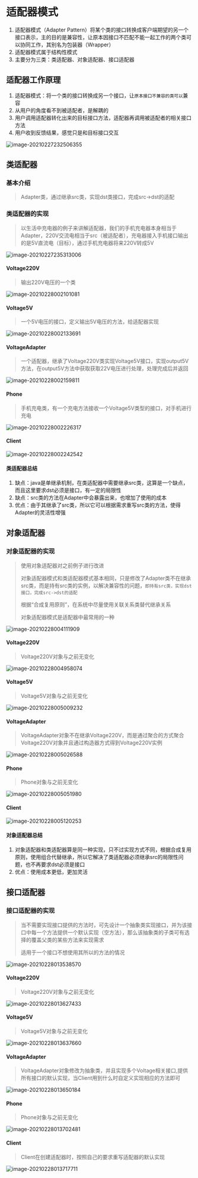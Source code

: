 # 适配器模式

1. 适配器模式（Adapter Pattern）将某个类的接口转换成客户端期望的另一个接口表示，主的目的是兼容性，让原本因接口不匹配不能一起工作的两个类可以协同工作，其别名为包装器（Wrapper）
2. 适配器模式属于结构性模式
3. 主要分为三类：类适配器、对象适配器、接口适配器

## 适配器工作原理

1. 适配器模式：将一个类的接口转换成另一个接口，让`原本接口不兼容的类可以`兼容
2. 从用户的角度看不到被适配者，是解耦的
3. 用户调用适配器转化出来的目标接口方法，适配器再调用被适配者的相关接口方法
4. 用户收到反馈结果，感觉只是和目标接口交互

![image-20210227232506355](./images/image-20210227232506355.png)

## 类适配器

### 基本介绍

> Adapter类，通过继承src类，实现dst类接口，完成src->dst的适配

### 类适配器的实现

> 以生活中充电器的例子来讲解适配器，我们的手机充电器本身相当于Adapter，220V交流电相当于src（被适配者），充电器接入手机接口输出的是5V直流电（目标），通过手机充电器将来220V转成5V

![image-20210227235313006](./images/image-20210227235313006.png)

#### Voltage220V

> 输出220V电压的一个类

![image-20210228002101081](./images/image-20210228002101081.png)

#### Voltage5V

> 一个5V电压的接口，定义输出5V电压的方法，给适配器实现

![image-20210228002133691](./images/image-20210228002133691.png)

#### VoltageAdapter

> 一个适配器，继承了Voltage220V类实现Voltage5V接口，实现output5V方法，在output5V方法中获取获取22V电压进行处理，处理完成后并返回

![image-20210228002159811](./images/image-20210228002159811.png)

#### Phone

> 手机充电类，有一个充电方法接收一个Voltage5V类型的接口，对手机进行充电

![image-20210228002226317](./images/image-20210228002226317.png)

#### Client

![image-20210228002242542](./images/image-20210228002242542.png)

#### 类适配器总结

1. 缺点：java是单继承机制，在类适配器中需要继承src类，这算是一个缺点，而且这里要求dst必须是接口，有一定的局限性
2. 缺点：src类的方法在Adapter中会暴露出来，也增加了使用的成本
3. 优点：由于其继承了src类，所以它可以根据需求重写src类的方法，使得Adapter的灵活性增强

## 对象适配器

### 对象适配器的实现

> 使用对象适配器对之前例子进行改进
>
> 对象适配器模式和类适配器模式基本相同，只是修改了Adapter类不在继承src类，而是持有src类的实例，以解决兼容性的问题，`即持有src类，实现dst接口，完成src->dst的适配`
>
> 根据“合成复用原则”，在系统中尽量使用关联关系类替代继承关系
>
> 对象适配器模式是适配器中最常用的一种

![image-20210228004111909](./images/image-20210228004111909.png)

#### Voltage220V

> Voltage220V对象与之前无变化

![image-20210228004958074](./images/image-20210228004958074.png)

#### Voltage5V

> Voltage5V对象与之前无变化

![image-20210228005009232](./images/image-20210228005009232.png)

#### VoltageAdapter

> VoltageAdapter对象不在继承Voltage220V，而是通过聚合的方式聚合Voltage220V对象并且通过构造器方式得到Voltage220V实例

![image-20210228005026588](./images/image-20210228005026588.png)

#### Phone

> Phone对象与之前无变化

![image-20210228005051980](./images/image-20210228005051980.png)

#### Client

![image-20210228005120253](./images/image-20210228005120253.png)

#### 对象适配器总结

1. 对象适配器和类适配器算是同一种实现，只不过实现方式不同，根据合成复用原则，使用组合代替继承，所以它解决了类适配器必须继承src的局限性问题，也不再要求dst必须是接口
2. 优点：使用成本更低，更加灵活

## 接口适配器

### 接口适配器的实现

> 当不需要实现接口提供的方法时，可先设计一个抽象类实现接口，并为该接口中每一个方法提供一个默认实现（空方法），那么该抽象类的子类可有选择的覆盖父类的某些方法来实现需求
>
> 适用于一个接口不想使用其所以的方法的情况

![image-20210228013538570](./images/image-20210228013538570.png)

#### Voltage220V

> Voltage220V对象与之前无变化

![image-20210228013627433](./images/image-20210228013627433.png)

#### Voltage5V

> Voltage5V对象与之前无变化

![image-20210228013637660](./images/image-20210228013637660.png)

#### VoltageAdapter

> VoltageAdapter对象修改为抽象类，并且实现多个Voltage相关接口,提供所有接口的默认实现，当Client用到什么时自定义实现相应的方法即可

![image-20210228013650184](./images/image-20210228013650184.png)

#### Phone

> Phone对象与之前无变化

![image-20210228013702481](./images/image-20210228013702481.png)

#### Client

> Client在创建适配器时，按照自己的要求重写适配器的默认实现

![image-20210228013717711](./images/image-20210228013717711.png)



